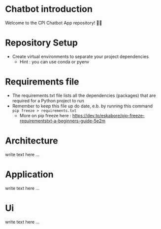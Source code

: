 # Chatbot introduction
Welcome to the CPI Chatbot App repository! 🤖💬

# Repository Setup
- Create virtual environments to separate your project dependencies
  - Hint : you can use conda or pyenv

# Requirements file
- The requirements.txt file lists all the dependencies (packages) that are required for a Python project to run
- Remember to keep this file up do date, e.b. by running this command ```pip freeze > requirements.txt```
    - More on pip freeze here : https://dev.to/eskabore/pip-freeze-requirementstxt-a-beginners-guide-5e2m
  
# Architecture
write text here ...

# Application
write text here ...

# Ui
write text here ...

